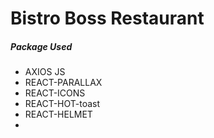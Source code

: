 # Bistro Boss Restaurant

<h5>Package Used</h5>

- AXIOS JS
- REACT-PARALLAX
- REACT-ICONS
- REACT-HOT-toast
- REACT-HELMET
-
